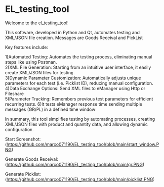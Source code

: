 # EL_testing_tool
Welcome to the el_testing_tool!

This software, developed in Python and Qt, automates testing and XML/JSON file creation. Messages are Goods Receival and PickList

Key features include:

1)Automated Testing: Automates the testing process, eliminating manual steps like using Postman. \
2)XML File Generation: Starting from an intuitive user interface, it easily create XML/JSON files for testing. \
3)Dynamic Parameter Customization: Automatically adjusts unique parameters for each test (i.e. Picklist ID), reducing manual configuration. \
4)Data Exchange Options: Send XML files to eManager using Http or Fileshare\
5)Parameter Tracking: Remembers previous test parameters for efficient recurring tests. 
6)It tests eManager response time sending multiple messages (GR/PL) in a defined time window

In summary, this tool simplifies testing by automating processes, creating XML/JSON files with product and quantity data, and allowing dynamic configuration.

Start Screenshot: (https://github.com/marco071190/EL_testing_tool/blob/main/start_window.PNG)

Generate Goods Receival: (https://github.com/marco071190/EL_testing_tool/blob/main/gr.PNG)

Generate Picklist: (https://github.com/marco071190/EL_testing_tool/blob/main/picklist.PNG)




